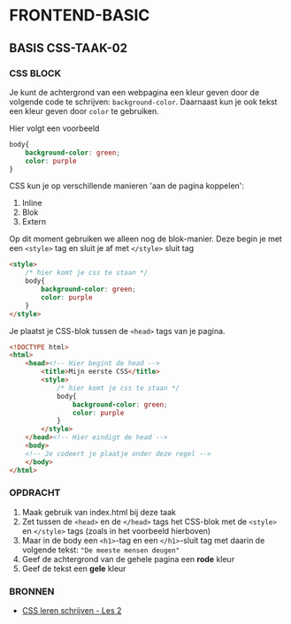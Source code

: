 # FRONTEND-BASIC

## BASIS CSS-TAAK-02

### CSS BLOCK

Je kunt de achtergrond van een webpagina een kleur geven door de volgende code te schrijven: `background-color`. Daarnaast kun je ook tekst een kleur geven door `color` te gebruiken.

Hier volgt een voorbeeld

```CSS
body{
    background-color: green;
    color: purple
}
```

CSS kun je op verschillende manieren 'aan de pagina koppelen':

1. Inline
2. Blok
3. Extern

Op dit moment gebruiken we alleen nog de blok-manier. Deze begin je met een `<style>` tag en sluit je af met `</style>` sluit tag

```html
<style>
    /* hier komt je css te staan */
    body{
        background-color: green;
        color: purple
    }
</style>
```

Je plaatst je CSS-blok tussen de  `<head>` tags van je pagina.

```html
<!DOCTYPE html>
<html>
    <head><!-- Hier begint de head -->
        <title>Mijn eerste CSS</title>
        <style>
            /* hier komt je css te staan */
            body{
                background-color: green;
                color: purple
            }
        </style>
    </head><!-- Hier eindigt de head -->
    <body>
    <!-- Je codeert je plaatje onder deze regel -->
    </body>
</html>
```

### OPDRACHT

1. Maak gebruik van index.html bij deze taak
2. Zet tussen de `<head>` en de `</head>` tags het CSS-blok met de   `<style>` en `</style>` tags (zoals in het voorbeeld hierboven)
3. Maar in de body een `<h1>`-tag en een `</h1>`-sluit tag met daarin de volgende tekst: `"De meeste mensen deugen"`
4. Geef de achtergrond van de gehele pagina een __rode__ kleur
5. Geef de tekst een __gele__ kleur

### BRONNEN

- [CSS leren schrijven - Les 2](https://www.youtube.com/watch?v=X58h-d5sHsE)


<!--- ------------ DIT COMMENTAAR LATEN STAAN AUB ------------
------------------ ------------------------------ ------------
------------------ eagle ref:9670319
------------------ ------------------------------ ------------
------------------ DIT COMMENTAAR LATEN STAAN AUB -------- -->